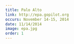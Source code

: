 ```yaml
---
title: Palo Alto
link: http://epa.gopilot.org
occurs: November 14-15, 2014
date: 11/14/2014
image: epa.jpg
order: 1
---
```

